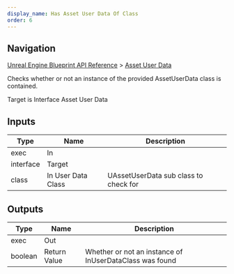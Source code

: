 ```yaml
---
display_name: Has Asset User Data Of Class
order: 6
---
```

## Navigation

[Unreal Engine Blueprint API Reference](https://dev.epicgames.com/documentation/en-us/unreal-engine/BlueprintAPI) > [Asset User Data](https://dev.epicgames.com/documentation/en-us/unreal-engine/BlueprintAPI/AssetUserData)

Checks whether or not an instance of the provided AssetUserData class is contained.

Target is Interface Asset User Data

## Inputs

| Type | Name | Description |
| --- | --- | --- |
| exec | In |  |
| interface | Target |  |
| class | In User Data Class | UAssetUserData sub class to check for |

## Outputs

| Type | Name | Description |
| --- | --- | --- |
| exec | Out |  |
| boolean | Return Value | Whether or not an instance of InUserDataClass was found |
